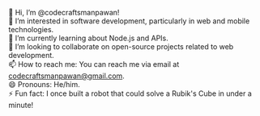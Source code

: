 👋 Hi, I’m @codecraftsmanpawan!  
👀 I’m interested in software development, particularly in web and mobile technologies.  
🌱 I’m currently learning about Node.js and APIs.  
💞️ I’m looking to collaborate on open-source projects related to web development.  
📫 How to reach me: You can reach me via email at codecraftsmanpawan@gmail.com.  
😄 Pronouns: He/him.  
⚡ Fun fact: I once built a robot that could solve a Rubik's Cube in under a minute!
